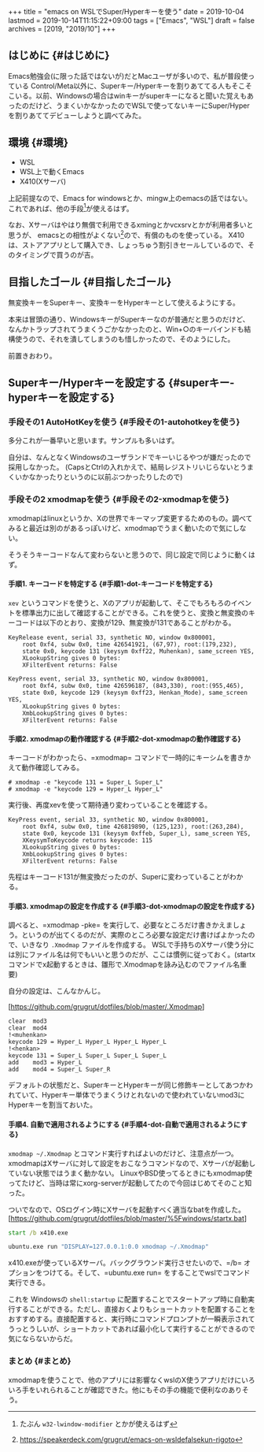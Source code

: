 +++
title = "emacs on WSLでSuper/Hyperキーを使う"
date = 2019-10-04
lastmod = 2019-10-14T11:15:22+09:00
tags = ["Emacs", "WSL"]
draft = false
archives = [2019, "2019/10"]
+++

## はじめに {#はじめに}

Emacs勉強会(に限った話ではないが)だとMacユーザが多いので、私が普段使っている
Control/Meta以外に、Superキー/Hyperキーを割りあててる人もそこそこいる。以前、Windowsの場合はwinキーがsuperキーになると聞いた覚えもあったのだけど、うまくいかなかったのでWSLで使ってないキーにSuper/Hyperを割りあててデビューしようと調べてみた。


## 環境 {#環境}

-   WSL
-   WSL上で動くEmacs
-   X410(Xサーバ)

上記前提なので、Emacs for windowsとか、mingw上のemacsの話ではない。これであれば、他の手段[^fn:1]が使えるはず。

なお、Xサーバはやはり無償で利用できるxmingとかvcxsrvとかが利用者多いと思うが、
emacsとの相性がよくない[^fn:2]ので、有償のものを使っている。
X410は、ストアアプリとして購入でき、しょっちゅう割引きセールしているので、そのタイミングで買うのが吉。


## 目指したゴール {#目指したゴール}

無変換キーをSuperキー、変換キーをHyperキーとして使えるようにする。

本来は冒頭の通り、WindowsキーがSuperキーなのが普通だと思うのだけど、なんかトラップされてうまくうごかなかったのと、Win+○のキーバインドも結構使うので、それを潰してしまうのも惜しかったので、そのようにした。

前置きおわり。


## Superキー/Hyperキーを設定する {#superキー-hyperキーを設定する}


### 手段その1 AutoHotKeyを使う {#手段その1-autohotkeyを使う}

多分これが一番早いと思います。サンプルも多いはず。

自分は、なんとなくWindowsのユーザランドでキーいじるやつが嫌だったので採用しなかった。
(CapsとCtrlの入れかえで、結局レジストリいじらないとうまくいかなかったりというのに以前ぶつかったりしたので)


### 手段その2 xmodmapを使う {#手段その2-xmodmapを使う}

xmodmapはlinuxというか、Xの世界でキーマップ変更するためのもの。調べてみると最近は別のがあるっぽいけど、xmodmapでうまく動いたので気にしない。

そうそうキーコードなんて変わらないと思うので、同じ設定で同じように動くはず。


#### 手順1. キーコードを特定する {#手順1-dot-キーコードを特定する}

`xev` というコマンドを使うと、Xのアプリが起動して、そこでもろもろのイベントを標準出力に出して確認することができる。これを使うと、変換と無変換のキーコードは以下のとおり、変換が129、無変換が131であることがわかる。

```nil
KeyRelease event, serial 33, synthetic NO, window 0x800001,
    root 0xf4, subw 0x0, time 426541921, (67,97), root:(179,232),
    state 0x0, keycode 131 (keysym 0xff22, Muhenkan), same_screen YES,
    XLookupString gives 0 bytes:
    XFilterEvent returns: False

KeyPress event, serial 33, synthetic NO, window 0x800001,
    root 0xf4, subw 0x0, time 426596187, (843,330), root:(955,465),
    state 0x0, keycode 129 (keysym 0xff23, Henkan_Mode), same_screen YES,
    XLookupString gives 0 bytes:
    XmbLookupString gives 0 bytes:
    XFilterEvent returns: False
```


#### 手順2. xmodmapの動作確認する {#手順2-dot-xmodmapの動作確認する}

キーコードがわかったら、=xmodmap= コマンドで一時的にキーシムを書きかえて動作確認してみる。

```nil
# xmodmap -e "keycode 131 = Super_L Super_L"
# xmodmap -e "keycode 129 = Hyper_L Hyper_L"
```

実行後、再度xevを使って期待通り変わっていることを確認する。

```nil
KeyPress event, serial 33, synthetic NO, window 0x800001,
    root 0xf4, subw 0x0, time 426819890, (125,123), root:(263,284),
    state 0x0, keycode 131 (keysym 0xffeb, Super_L), same_screen YES,
    XKeysymToKeycode returns keycode: 115
    XLookupString gives 0 bytes:
    XmbLookupString gives 0 bytes:
    XFilterEvent returns: False
```

先程はキーコード131が無変換だったのが、Superに変わっていることがわかる。


#### 手順3. xmodmapの設定を作成する {#手順3-dot-xmodmapの設定を作成する}

調べると、=xmodmap -pke= を実行して、必要なところだけ書きかえましょう。というのが出てくるのだが、実際のところ必要な設定だけ書けばよかったので、いきなり `.Xmodmap` ファイルを作成する。
WSLで手持ちのXサーバ使う分には別にファイル名は何でもいいと思うのだが、ここは慣例に従っておく。(startxコマンドでx起動するときは、雛形で.Xmodmapを詠み込むのでファイル名重要)

自分の設定は、こんなかんじ。

[<https://github.com/grugrut/dotfiles/blob/master/.Xmodmap>]

```nil
clear  mod3
clear  mod4
!<muhenkan>
keycode 129 = Hyper_L Hyper_L Hyper_L Hyper_L
!<henkan>
keycode 131 = Super_L Super_L Super_L Super_L
add    mod3 = Hyper_L
add    mod4 = Super_L Super_R
```

デフォルトの状態だと、SuperキーとHyperキーが同じ修飾キーとしてあつかわれていて、Hyperキー単体でうまくうけとれないので使われていないmod3にHyperキーを割当ておいた。


#### 手順4. 自動で適用されるようにする {#手順4-dot-自動で適用されるようにする}

`xmodmap ~/.Xmodmap` とコマンド実行すればよいのだけど、注意点が一つ。
xmodmapはXサーバに対して設定をおこなうコマンドなので、Xサーバが起動していない状態ではうまく動かない。
LinuxやBSD使ってるときにもxmodmap使ってたけど、当時は常にxorg-serverが起動してたので今回はじめてそのこと知った。

ついでなので、OSログイン時にXサーバを起動すべく適当なbatを作成した。
[<https://github.com/grugrut/dotfiles/blob/master/%5Fwindows/startx.bat>]

```bat
start /b x410.exe

ubuntu.exe run "DISPLAY=127.0.0.1:0.0 xmodmap ~/.Xmodmap"
```

x410.exeが使っているXサーバ。バックグラウンド実行させたいので、=/b= オプションをつけてる。そして、=ubuntu.exe run= をすることでwslでコマンド実行できる。

これを Windowsの `shell:startup` に配置することでスタートアップ時に自動実行することができる。ただし、直接おくよりもショートカットを配置することをおすすめする。直接配置すると、実行時にコマンドプロンプトが一瞬表示されてうっとうしいが、ショートカットであれば最小化して実行することができるので気にならないからだ。


### まとめ {#まとめ}

xmodmapを使うことで、他のアプリには影響なくwslのX使うアプリだけにいろいろ手をいれられることが確認できた。他にもその手の機能で便利なのありそう。

[^fn:1]: たぶん `w32-lwindow-modifier` とかが使えるはず
[^fn:2]: <https://speakerdeck.com/grugrut/emacs-on-wsldefalsekun-rigoto>

